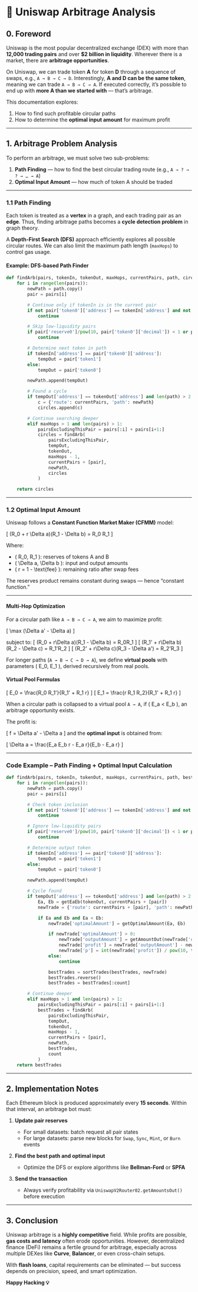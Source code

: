 # 🦄 Uniswap Arbitrage Analysis

## 0. Foreword

Uniswap is the most popular decentralized exchange (DEX) with more than **12,000 trading pairs** and over **$2 billion in liquidity**.
Wherever there is a market, there are **arbitrage opportunities**.

On Uniswap, we can trade token **A** for token **D** through a sequence of swaps, e.g., `A → B → C → D`.
Interestingly, **A and D can be the same token**, meaning we can trade `A → B → C → A`.
If executed correctly, it’s possible to end up with **more A than we started with** — that’s arbitrage.

This documentation explores:

1. How to find such profitable circular paths
2. How to determine the **optimal input amount** for maximum profit

---

## 1. Arbitrage Problem Analysis

To perform an arbitrage, we must solve two sub-problems:

1. **Path Finding** — how to find the best circular trading route
   (e.g., `A → ? → ? → … → A`)
2. **Optimal Input Amount** — how much of token A should be traded

---

### 1.1 Path Finding

Each token is treated as a **vertex** in a graph, and each trading pair as an **edge**.
Thus, finding arbitrage paths becomes a **cycle detection problem** in graph theory.

A **Depth-First Search (DFS)** approach efficiently explores all possible circular routes.
We can also limit the maximum path length (`maxHops`) to control gas usage.

#### Example: DFS-based Path Finder

```python
def findArb(pairs, tokenIn, tokenOut, maxHops, currentPairs, path, circles):
    for i in range(len(pairs)):
        newPath = path.copy()
        pair = pairs[i]

        # Continue only if tokenIn is in the current pair
        if not pair['token0']['address'] == tokenIn['address'] and not pair['token1']['address'] == tokenIn['address']:
            continue

        # Skip low-liquidity pairs
        if pair['reserve0']/pow(10, pair['token0']['decimal']) < 1 or pair['reserve1']/pow(10, pair['token1']['decimal']) < 1:
            continue

        # Determine next token in path
        if tokenIn['address'] == pair['token0']['address']:
            tempOut = pair['token1']
        else:
            tempOut = pair['token0']

        newPath.append(tempOut)

        # Found a cycle
        if tempOut['address'] == tokenOut['address'] and len(path) > 2:
            c = {'route': currentPairs, 'path': newPath}
            circles.append(c)

        # Continue searching deeper
        elif maxHops > 1 and len(pairs) > 1:
            pairsExcludingThisPair = pairs[:i] + pairs[i+1:]
            circles = findArb(
                pairsExcludingThisPair,
                tempOut,
                tokenOut,
                maxHops - 1,
                currentPairs + [pair],
                newPath,
                circles
            )

    return circles
```

---

### 1.2 Optimal Input Amount

Uniswap follows a **Constant Function Market Maker (CFMM)** model:

[
(R_0 + r \Delta a)(R_1 - \Delta b) = R_0 R_1
]

Where:

* ( R_0, R_1 ): reserves of tokens A and B
* ( \Delta a, \Delta b ): input and output amounts
* ( r = 1 - \text{fee} ): remaining ratio after swap fees

The reserves product remains constant during swaps — hence “constant function.”

---

#### Multi-Hop Optimization

For a circular path like `A → B → C → A`, we aim to maximize profit:

[
\max (\Delta a' - \Delta a)
]

subject to:
[
(R_0 + r\Delta a)(R_1 - \Delta b) = R_0R_1
]
[
(R_1' + r\Delta b)(R_2 - \Delta c) = R_1'R_2
]
[
(R_2' + r\Delta c)(R_3 - \Delta a') = R_2'R_3
]

For longer paths (`A → B → C → D → A`), we define **virtual pools** with parameters ( E_0, E_1 ), derived recursively from real pools.

#### Virtual Pool Formulas

[
E_0 = \frac{R_0 R_1'}{R_1' + R_1 r}
]
[
E_1 = \frac{r R_1 R_2}{R_1' + R_1 r}
]

When a circular path is collapsed to a virtual pool `A → A`,
if ( E_a < E_b ), an arbitrage opportunity exists.

The profit is:

[
f = \Delta a' - \Delta a
]
and the **optimal input** is obtained from:

[
\Delta a = \frac{E_a E_b r - E_a r}{E_b - E_a r}
]

---

### Code Example – Path Finding + Optimal Input Calculation

```python
def findArb(pairs, tokenIn, tokenOut, maxHops, currentPairs, path, bestTrades, count=5):
    for i in range(len(pairs)):
        newPath = path.copy()
        pair = pairs[i]

        # Check token inclusion
        if not pair['token0']['address'] == tokenIn['address'] and not pair['token1']['address'] == tokenIn['address']:
            continue

        # Ignore low-liquidity pairs
        if pair['reserve0']/pow(10, pair['token0']['decimal']) < 1 or pair['reserve1']/pow(10, pair['token1']['decimal']) < 1:
            continue

        # Determine output token
        if tokenIn['address'] == pair['token0']['address']:
            tempOut = pair['token1']
        else:
            tempOut = pair['token0']

        newPath.append(tempOut)

        # Cycle found
        if tempOut['address'] == tokenOut['address'] and len(path) > 2:
            Ea, Eb = getEaEb(tokenOut, currentPairs + [pair])
            newTrade = {'route': currentPairs + [pair], 'path': newPath, 'Ea': Ea, 'Eb': Eb}

            if Ea and Eb and Ea < Eb:
                newTrade['optimalAmount'] = getOptimalAmount(Ea, Eb)

                if newTrade['optimalAmount'] > 0:
                    newTrade['outputAmount'] = getAmountOut(newTrade['optimalAmount'], Ea, Eb)
                    newTrade['profit'] = newTrade['outputAmount'] - newTrade['optimalAmount']
                    newTrade['p'] = int(newTrade['profit']) / pow(10, tokenOut['decimal'])
                else:
                    continue

                bestTrades = sortTrades(bestTrades, newTrade)
                bestTrades.reverse()
                bestTrades = bestTrades[:count]

        # Continue deeper
        elif maxHops > 1 and len(pairs) > 1:
            pairsExcludingThisPair = pairs[:i] + pairs[i+1:]
            bestTrades = findArb(
                pairsExcludingThisPair,
                tempOut,
                tokenOut,
                maxHops - 1,
                currentPairs + [pair],
                newPath,
                bestTrades,
                count
            )
    return bestTrades
```

---

## 2. Implementation Notes

Each Ethereum block is produced approximately every **15 seconds**.
Within that interval, an arbitrage bot must:

1. **Update pair reserves**

   * For small datasets: batch request all pair states
   * For large datasets: parse new blocks for `Swap`, `Sync`, `Mint`, or `Burn` events

2. **Find the best path and optimal input**

   * Optimize the DFS or explore algorithms like **Bellman-Ford** or **SPFA**

3. **Send the transaction**

   * Always verify profitability via `UniswapV2Router02.getAmountsOut()` before execution

---

## 3. Conclusion

Uniswap arbitrage is a **highly competitive** field.
While profits are possible, **gas costs and latency** often erode opportunities.
However, decentralized finance (DeFi) remains a fertile ground for arbitrage,
especially across multiple DEXes like **Curve**, **Balancer**, or even cross-chain setups.

With **flash loans**, capital requirements can be eliminated —
but success depends on precision, speed, and smart optimization.

**Happy Hacking 💡**
